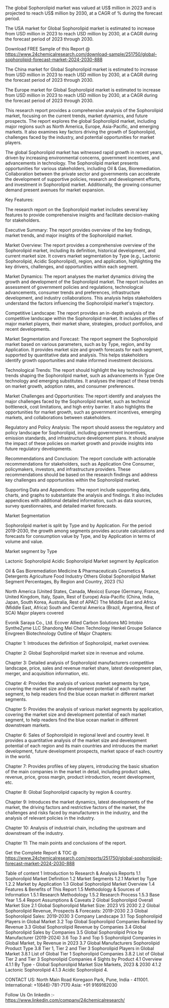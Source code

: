 The global Sophorolipid market was valued at US$ million in 2023 and is projected to reach US$ million by 2030, at a CAGR of % during the forecast period.

The USA market for Global Sophorolipid  market is estimated to increase from USD million in 2023 to reach USD million by 2030, at a CAGR during the forecast period of 2023 through 2030.

Download FREE Sample of this Report @ https://www.24chemicalresearch.com/download-sample/251750/global-sophorolipid-forecast-market-2024-2030-888

The China market for Global Sophorolipid  market is estimated to increase from USD million in 2023 to reach USD million by 2030, at a CAGR during the forecast period of 2023 through 2030.

The Europe market for Global Sophorolipid  market is estimated to increase from USD million in 2023 to reach USD million by 2030, at a CAGR during the forecast period of 2023 through 2030.

This research report provides a comprehensive analysis of the Sophorolipid market, focusing on the current trends, market dynamics, and future prospects. The report explores the global Sophorolipid market, including major regions such as North America, Europe, Asia-Pacific, and emerging markets. It also examines key factors driving the growth of Sophorolipid, challenges faced by the industry, and potential opportunities for market players.

The global Sophorolipid market has witnessed rapid growth in recent years, driven by increasing environmental concerns, government incentives, and advancements in technology. The Sophorolipid market presents opportunities for various stakeholders, including Oil & Gas, Bioremediation. Collaboration between the private sector and governments can accelerate the development of supportive policies, research and development efforts, and investment in Sophorolipid market. Additionally, the growing consumer demand present avenues for market expansion.

Key Features:

The research report on the Sophorolipid market includes several key features to provide comprehensive insights and facilitate decision-making for stakeholders.

Executive Summary: The report provides overview of the key findings, market trends, and major insights of the Sophorolipid market.

Market Overview: The report provides a comprehensive overview of the Sophorolipid market, including its definition, historical development, and current market size. It covers market segmentation by Type (e.g., Lactonic Sophorolipid, Acidic Sophorolipid), region, and application, highlighting the key drivers, challenges, and opportunities within each segment.

Market Dynamics: The report analyses the market dynamics driving the growth and development of the Sophorolipid market. The report includes an assessment of government policies and regulations, technological advancements, consumer trends and preferences, infrastructure development, and industry collaborations. This analysis helps stakeholders understand the factors influencing the Sophorolipid market's trajectory.

Competitive Landscape: The report provides an in-depth analysis of the competitive landscape within the Sophorolipid market. It includes profiles of major market players, their market share, strategies, product portfolios, and recent developments.

Market Segmentation and Forecast: The report segment the Sophorolipid market based on various parameters, such as by Type, region, and by Application. It provides market size and growth forecasts for each segment, supported by quantitative data and analysis. This helps stakeholders identify growth opportunities and make informed investment decisions.

Technological Trends: The report should highlight the key technological trends shaping the Sophorolipid market, such as advancements in Type One technology and emerging substitutes. It analyses the impact of these trends on market growth, adoption rates, and consumer preferences.

Market Challenges and Opportunities: The report identify and analyses the major challenges faced by the Sophorolipid market, such as technical bottleneck, cost limitations, and high entry barrier. It also highlights the opportunities for market growth, such as government incentives, emerging markets, and collaborations between stakeholders.

Regulatory and Policy Analysis: The report should assess the regulatory and policy landscape for Sophorolipid, including government incentives, emission standards, and infrastructure development plans. It should analyse the impact of these policies on market growth and provide insights into future regulatory developments.

Recommendations and Conclusion: The report conclude with actionable recommendations for stakeholders, such as Application One Consumer, policymakers, investors, and infrastructure providers. These recommendations should be based on the research findings and address key challenges and opportunities within the Sophorolipid market.

Supporting Data and Appendices: The report include supporting data, charts, and graphs to substantiate the analysis and findings. It also includes appendices with additional detailed information, such as data sources, survey questionnaires, and detailed market forecasts.

Market Segmentation

Sophorolipid market is split by Type and by Application. For the period 2019-2030, the growth among segments provides accurate calculations and forecasts for consumption value by Type, and by Application in terms of volume and value.

Market segment by Type

Lactonic Sophorolipid
Acidic Sophorolipid
Market segment by Application

Oil & Gas
Bioremediation
Medicine & Pharmaceuticals
Cosmetics & Detergents
Agriculture
Food Industry
Others
Global Sophorolipid Market Segment Percentages, By Region and Country, 2023 (%)

North America (United States, Canada, Mexico)
Europe (Germany, France, United Kingdom, Italy, Spain, Rest of Europe)
Asia-Pacific (China, India, Japan, South Korea, Australia, Rest of APAC)
The Middle East and Africa (Middle East, Africa)
South and Central America (Brazil, Argentina, Rest of SCA)
Major players covered

Evonik
Saraya Co., Ltd.
Ecover
Allied Carbon Solutions
MG Intobio
SyntheZyme LLC
Shandong Mei Chen Technology
Henkel
Groupe Soliance
Envgreen Biotechnology
Outline of Major Chapters:

Chapter 1: Introduces the definition of Sophorolipid, market overview.

Chapter 2: Global Sophorolipid market size in revenue and volume.

Chapter 3: Detailed analysis of Sophorolipid manufacturers competitive landscape, price, sales and revenue market share, latest development plan, merger, and acquisition information, etc.

Chapter 4: Provides the analysis of various market segments by type, covering the market size and development potential of each market segment, to help readers find the blue ocean market in different market segments.

Chapter 5: Provides the analysis of various market segments by application, covering the market size and development potential of each market segment, to help readers find the blue ocean market in different downstream markets.

Chapter 6: Sales of Sophorolipid in regional level and country level. It provides a quantitative analysis of the market size and development potential of each region and its main countries and introduces the market development, future development prospects, market space of each country in the world.

Chapter 7: Provides profiles of key players, introducing the basic situation of the main companies in the market in detail, including product sales, revenue, price, gross margin, product introduction, recent development, etc.

Chapter 8: Global Sophorolipid capacity by region & country.

Chapter 9: Introduces the market dynamics, latest developments of the market, the driving factors and restrictive factors of the market, the challenges and risks faced by manufacturers in the industry, and the analysis of relevant policies in the industry.

Chapter 10: Analysis of industrial chain, including the upstream and downstream of the industry.

Chapter 11: The main points and conclusions of the report.

Get the Complete Report & TOC @ https://www.24chemicalresearch.com/reports/251750/global-sophorolipid-forecast-market-2024-2030-888

Table of content
1 Introduction to Research & Analysis Reports
1.1 Sophorolipid Market Definition
1.2 Market Segments
1.2.1 Market by Type
1.2.2 Market by Application
1.3 Global Sophorolipid Market Overview
1.4 Features & Benefits of This Report
1.5 Methodology & Sources of Information
1.5.1 Research Methodology
1.5.2 Research Process
1.5.3 Base Year
1.5.4 Report Assumptions & Caveats
2 Global Sophorolipid Overall Market Size
2.1 Global Sophorolipid Market Size: 2023 VS 2030
2.2 Global Sophorolipid Revenue, Prospects & Forecasts: 2019-2030
2.3 Global Sophorolipid Sales: 2019-2030
3 Company Landscape
3.1 Top Sophorolipid Players in Global Market
3.2 Top Global Sophorolipid Companies Ranked by Revenue
3.3 Global Sophorolipid Revenue by Companies
3.4 Global Sophorolipid Sales by Companies
3.5 Global Sophorolipid Price by Manufacturer (2019-2024)
3.6 Top 3 and Top 5 Sophorolipid Companies in Global Market, by Revenue in 2023
3.7 Global Manufacturers Sophorolipid Product Type
3.8 Tier 1, Tier 2 and Tier 3 Sophorolipid Players in Global Market
3.8.1 List of Global Tier 1 Sophorolipid Companies
3.8.2 List of Global Tier 2 and Tier 3 Sophorolipid Companies
4 Sights by Product
4.1 Overview
4.1.1 By Type - Global Sophorolipid Market Size Markets, 2023 & 2030
4.1.2 Lactonic Sophorolipid
4.1.3 Acidic Sophorolipid
4.

CONTACT US:
North Main Road Koregaon Park, Pune, India - 411001.
International: +1(646)-781-7170
Asia: +91 9169162030

Follow Us On linkedin :- https://www.linkedin.com/company/24chemicalresearch/
